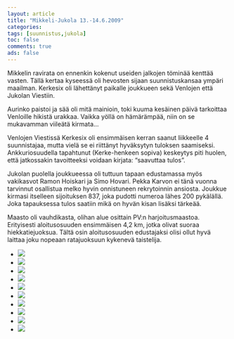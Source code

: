 ```yaml
--- 
layout: article 
title: "Mikkeli-Jukola 13.-14.6.2009" 
categories: 
tags: [suunnistus,jukola]
toc: false 
comments: true 
ads: false 
--- 
```


Mikkelin ravirata on ennenkin kokenut useiden jalkojen töminää kenttää
vasten. Tällä kertaa kyseessä oli hevosten sijaan suunnistuskansaa
ympäri maailman. Kerkesix oli lähettänyt paikalle joukkueen sekä
Venlojen että Jukolan Viestiin.

Aurinko paistoi ja sää oli mitä mainioin, toki kuuma kesäinen päivä
tarkoittaa Venloille hikistä urakkaa. Vaikka yöllä on hämärämpää, niin
on se mukavamman viileätä kirmata…

Venlojen Viestissä Kerkesix oli ensimmäisen kerran saanut liikkeelle 4
suunnistajaa, mutta vielä se ei riittänyt hyväksytyn tuloksen
saamiseksi. Ankkuriosuudella tapahtunut (Kerke-henkeen sopiva) keskeytys
piti huolen, että jatkossakin tavoitteeksi voidaan kirjata: “saavuttaa
tulos”.

Jukolan puolella joukkueessa oli tuttuun tapaan edustamassa myös
vakikasvot Ramon Hoiskari ja Simo Hovari. Pekka Karvon ei tänä vuonna
tarvinnut osallistua melko hyvin onnistuneen rekrytoinnin ansiosta.
Joukkue kirmasi itselleen sijoituksen 837, joka pudotti numeroa lähes
200 pykälällä. Joka tapauksessa tulos saatiin mikä on hyvän kisan
lisäksi tärkeää.

Maasto oli vauhdikasta, olihan alue osittain PV:n harjoitusmaastoa.
Erityisesti aloitusosuuden ensimmäisen 4,2 km, jotka olivat suoraa
hiekkatiejuoksua. Tältä osin aloitusosuuden edustajaksi olisi ollut hyvä
laittaa joku nopeaan ratajuoksuun kykenevä taistelija.

<div class="image-gallery">

-   [![](/Media/Default/ImageGalleries/jukola-2009/Thumbnails/20090613%20MikkeliJukola%20007.jpg)](/Media/Default/ImageGalleries/jukola-2009/20090613%20MikkeliJukola%20007.jpg)
-   [![](/Media/Default/ImageGalleries/jukola-2009/Thumbnails/20090613%20MikkeliJukola%20016.jpg)](/Media/Default/ImageGalleries/jukola-2009/20090613%20MikkeliJukola%20016.jpg)
-   [![](/Media/Default/ImageGalleries/jukola-2009/Thumbnails/20090613%20MikkeliJukola%20018.jpg)](/Media/Default/ImageGalleries/jukola-2009/20090613%20MikkeliJukola%20018.jpg)
-   [![](/Media/Default/ImageGalleries/jukola-2009/Thumbnails/20090613%20MikkeliJukola%20033.jpg)](/Media/Default/ImageGalleries/jukola-2009/20090613%20MikkeliJukola%20033.jpg)
-   [![](/Media/Default/ImageGalleries/jukola-2009/Thumbnails/20090613%20MikkeliJukola%20048.jpg)](/Media/Default/ImageGalleries/jukola-2009/20090613%20MikkeliJukola%20048.jpg)
-   [![](/Media/Default/ImageGalleries/jukola-2009/Thumbnails/20090613%20MikkeliJukola%20054.jpg)](/Media/Default/ImageGalleries/jukola-2009/20090613%20MikkeliJukola%20054.jpg)
-   [![](/Media/Default/ImageGalleries/jukola-2009/Thumbnails/20090613%20MikkeliJukola%20056.jpg)](/Media/Default/ImageGalleries/jukola-2009/20090613%20MikkeliJukola%20056.jpg)
-   [![](/Media/Default/ImageGalleries/jukola-2009/Thumbnails/20090613%20MikkeliJukola%20060.jpg)](/Media/Default/ImageGalleries/jukola-2009/20090613%20MikkeliJukola%20060.jpg)
-   [![](/Media/Default/ImageGalleries/jukola-2009/Thumbnails/20090613%20MikkeliJukola%20062.jpg)](/Media/Default/ImageGalleries/jukola-2009/20090613%20MikkeliJukola%20062.jpg)
-   [![](/Media/Default/ImageGalleries/jukola-2009/Thumbnails/20090613%20MikkeliJukola%20064.jpg)](/Media/Default/ImageGalleries/jukola-2009/20090613%20MikkeliJukola%20064.jpg)

</div>

